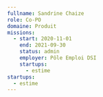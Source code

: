 ```yaml
---
fullname: Sandrine Chaize
role: Co-PO
domaine: Produit
missions:
  - start: 2020-11-01
    end: 2021-09-30
    status: admin
    employer: Pôle Emploi DSI
    startups:
      - estime
startups:
  - estime
---
```

